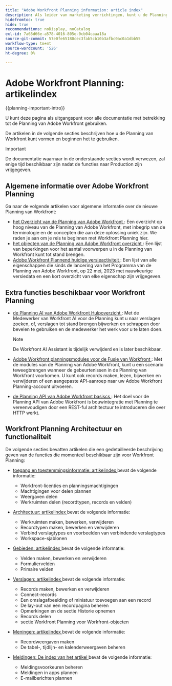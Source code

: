 ```yaml
---
title: "Adobe Workfront Planning information: article index"
description: Als leider van marketing verrichtingen, kunt u de Planning van Adobe Workfront gebruiken om het werk over de marketing levenscyclus voor al uw teams te organiseren. De artikelen in deze sectie beschrijven hoe u de planningsmogelijkheden kunt vormen en hoe u hen als deel van uw verrichtingen van het campagnebeheer kunt beginnen te gebruiken.
hidefromtoc: true
hide: true
recommendations: noDisplay, noCatalog
exl-id: 7a65d66e-a578-4016-805e-0cb04caaa18a
source-git-commit: 57e0fe65180cec3fab5cb10b3afbc0ac0a1dbb55
workflow-type: tm+mt
source-wordcount: '526'
ht-degree: 0%

---
```


# Adobe Workfront Planning: artikelindex

<!--
title: "Adobe Workfront Planning information: article index" 
description: As a marketing operations leader, you can use Adobe Workfront Planning to organize work across the marketing lifecycle for all your teams. The articles in this section describe how you can configure the planning capabilities and how you can start using them as part of your campaign management operations. 
hidefromtoc: yes
author: Alina
feature: Work Management
role: User, Admin
hide: yes
-->

<!--update the metadata with real information when making this avilable in TOC and in the left nav-->

<!-- update the title to "Article index" when we get out of early access and we inhide this article-->

<!--remove the video at open early access or before-->

{{planning-important-intro}}

U kunt deze pagina als uitgangspunt voor alle documentatie met betrekking tot de Planning van Adobe Workfront gebruiken.

De artikelen in de volgende secties beschrijven hoe u de Planning van Workfront kunt vormen en beginnen het te gebruiken.

>[!IMPORTANT]
>
>De documentatie waarnaar in de onderstaande secties wordt verwezen, zal enige tijd beschikbaar zijn nadat de functies naar Production zijn vrijgegeven.

## Algemene informatie over Adobe Workfront Planning

Ga naar de volgende artikelen voor algemene informatie over de nieuwe Planning van Workfront:

<!--update the video when we have something better, especially after early access - remove it-->

<!--* [View a video demonstration of Adobe Workfront Planning](https://video.tv.adobe.com/v/3424253/){target=_blank}-->

* [ het Overzicht van de Planning van Adobe Workfront ](/help/quicksilver/planning/general/planning-overview.md): Een overzicht op hoog niveau van de Planning van Adobe Workfront, met inbegrip van de terminologie en de concepten die aan deze oplossing uniek zijn. We raden je aan om je reis te beginnen met Workfront Planning hier.
* [ het objecten van de Planning van Adobe Workfront overzicht ](/help/quicksilver/planning/general/limitations-overview.md): Een lijst van beperkingen voor het aantal voorwerpen u in de Planning van Workfront kunt tot stand brengen.
* [ Adobe Workfront Plannend huidige versieactiviteit ](/help/quicksilver/planning/general/release-activity.md): Een lijst van alle eigenschappen die sinds de lancering van het Programma van de Planning van Adobe Workfront, op 22 mei, 2023 met nauwkeurige versiedata en een kort overzicht van elke eigenschap zijn vrijgegeven.

## Extra functies beschikbaar voor Workfront Planning

* [ de Planning AI van Adobe Workfront Hulpoverzicht ](/help/quicksilver/planning/general/planning-ai-assistant-overview.md): Met de Medewerker van Workfront AI voor de Planning kunt u naar verslagen zoeken, of, verslagen tot stand brengen bijwerken en schrappen door bevelen te gebruiken en de medewerker het werk voor u te laten doen.

  >[!NOTE]
  >
  >    De Workfront AI Assistant is tijdelijk verwijderd en is later beschikbaar.

* [ Adobe Workfront planningsmodules voor de Fusie van Workfront ](/help/quicksilver/workfront-fusion/apps-and-their-modules/workfront-planning-modules.md): Met de modules van de Planning van Adobe Workfront, kunt u een scenario teweegbrengen wanneer de gebeurtenissen in de Planning van Workfront voorkomen. U kunt ook records maken, lezen, bijwerken en verwijderen of een aangepaste API-aanroep naar uw Adobe Workfront Planning-account uitvoeren.

* [ de Planning API van Adobe Workfront basiscs ](/help/quicksilver/planning/general/planning-api-basics.md): Het doel voor de Planning API van Adobe Workfront is bouwintegratie met Planning te vereenvoudigen door een REST-ful architectuur te introduceren die over HTTP werkt.

<!--* Workfront Planning reporting capabilities: You can now view Workfront Planning information in a report using the Workfront Canvas Dashboard. For information, see [Get started with Canvas Dashboards](/help/quicksilver/reports-and-dashboards/canvas-dashboards/manage-canvas-dashboards/get-started-canvas-dashboards.md).-->

## Workfront Planning Architectuur en functionaliteit

De volgende secties bevatten artikelen die een gedetailleerde beschrijving geven van de functies die momenteel beschikbaar zijn voor Workfront Planning:

* [ toegang en toestemmingsinformatie: artikelindex ](/help/quicksilver/planning/access/access-information.md) bevat de volgende informatie:

   * Workfront-licenties en planningsmachtigingen
   * Machtigingen voor delen plannen
   * Weergaven delen
   * Werkruimten delen (recordtypen, records en velden)

* [ Architectuur: artikelindex ](/help/quicksilver/planning/architecture/architecture-information.md) bevat de volgende informatie:

   * Werkruimten maken, bewerken, verwijderen
   * Recordtypen maken, bewerken en verwijderen
   * Verbind verslagtypes en voorbeelden van verbindende verslagtypes
   * Workspace-sjablonen

* [ Gebieden: artikelindex ](/help/quicksilver/planning/fields/fields-information.md) bevat de volgende informatie:

   * Velden maken, bewerken en verwijderen
   * Formuliervelden
   * Primaire velden

* [ Verslagen: artikelindex ](/help/quicksilver/planning/records/records-information.md) bevat de volgende informatie:

   * Records maken, bewerken en verwijderen
   * Connect-records
   * Een omslagafbeelding of miniatuur toevoegen aan een record
   * De lay-out van een recordpagina beheren
   * Opmerkingen en de sectie Historie opnemen
   * Records delen
   * sectie Workfront Planning voor Workfront-objecten

* [ Meningen: artikelindex ](/help/quicksilver/planning/views/views-information.md) bevat de volgende informatie:

   * Recordweergaven maken
   * De tabel-, tijdlijn- en kalenderweergaven beheren

* [ Meldingen: De index van het artikel ](/help/quicksilver/planning/notifications/notifications-information.md) bevat de volgende informatie:

   * Meldingsvoorkeuren beheren
   * Meldingen in apps plannen
   * E-mailberichten plannen

